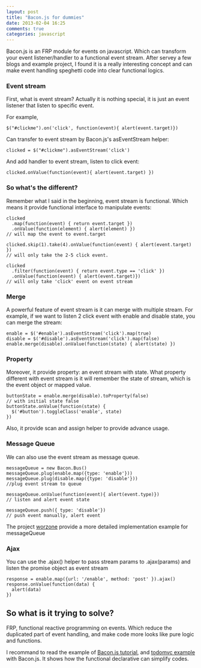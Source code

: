 ```yaml
---
layout: post
title: "Bacon.js for dummies"
date: 2013-02-04 16:25
comments: true
categories: javascript
---
```


Bacon.js is an FRP module for events on javascript. Which can transform 
your event listener/handler to a functional event stream. After servey a few blogs and example project,
I found it is a really interesting concept and can make event handling speghetti code into clear functional logics.

### Event stream

First, what is event stream?
Actually it is nothing special, it is just an event listener that listen to specific event.

For example,

    $("#clickme").on('click', function(event){ alert(event.target)})

Can transfer to event stream by Bacon.js's asEventStream helper:

    clicked = $("#clickme").asEventStream('click')

And add handler to event stream, listen to click event:

    clicked.onValue(function(event){ alert(event.target) })

<!-- more -->

### So what's the different?

Remember what I said in the beginning, event stream is functional.
Which means it provide functional interface to manipulate events:

    clicked
      .map(function(event) { return event.target })
      .onValue(function(element) { alert(element) })
    // will map the event to event.target

    clicked.skip(1).take(4).onValue(function(event) { alert(event.target) })
    // will only take the 2-5 click event.

    clicked
      .filter(function(event) { return event.type == 'click' })
      .onValue(function(event) { alert(event.target)})
    // will only take 'click' event on event stream

### Merge

A powerful feature of event stream is it can merge with multiple stream.
For example, if we want to listen 2 click event with enable and disable state, you can merge the stream:

    enable = $('#enable').asEventStream('click').map(true)
    disable = $('#disable').asEventStream('click').map(false)
    enable.merge(disable).onValue(function(state) { alert(state) })

### Property

Moreover, it provide property: an event stream with state.
What property different with event stream is it will remember the state of stream,
which is the event object or mapped value.

    buttonState = enable.merge(disable).toProperty(false)
    // with initial state false
    buttonState.onValue(function(state) {
      $('#button').toggleClass('enable', state)
    })

Also, it provide scan and assign helper to provide advance usage.

### Message Queue

We can also use the event stream as message queue.

    messageQueue = new Bacon.Bus()
    messageQueue.plug(enable.map({type: 'enable'}))
    messageQueue.plug(disable.map({type: 'disable'}))
    //plug event stream to queue

    messageQueue.onValue(function(event){ alert(event.type)})
    // listen and alert event state

    messageQueue.push({ type: 'disable'})
    // push event manually, alert event


The project [worzone](https://github.com/raimohanska/worzone) provide a more detailed implementation example for messageQueue

### Ajax

You can use the .ajax() helper to pass stream params to .ajax(params) and listen the promise object as event stream

    response = enable.map({url: '/enable', method: 'post' }).ajax()
    response.onValue(function(data) {
      alert(data)
    })

## So what is it trying to solve?

FRP, functional reactive programming on events.
Which reduce the duplicated part of event handling, and make code more looks like pure logic and functions.

I recommand to read the example of [Bacon.js tutorial](http://nullzzz.blogspot.fi/2012/11/baconjs-tutorial-part-i-hacking-with.html), 
and [todomvc example](https://github.com/raimohanska/todomvc) with Bacon.js.
It shows how the functional declarative can simplify codes.
